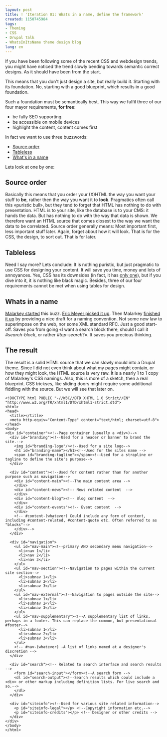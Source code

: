 ```yaml
---
layout: post
title: ! 'Iteration 01: Whats in a name, define the framework'
created: 1150745984
tags:
- Theming
- CSS
- Drupal Talk
- WhatsInItsName theme design blog
lang: en
---
```

If you have been following some of the recent CSS and webdesign trends, you might have noticed the trend slowly bending towards semantic correct designs. As it should have been from the start. 

This means that you don't just design a site, but really build it. Starting with its foundation. No, starting with a good blueprint, which results in a good foundation. 
<!--break-->
Such a foundation must be semantically best. This way we fulfil three of our four mayor requirements, __for free__: 

 * be fully SEO supporting
 * be accessible on mobile devices
 * highlight the content, content comes first

In fact we want to use three buzzwords: 

 * [Source order](http://www.usability.com.au/resources/source-order.cfm)
 * [Tableless](http://www.hotdesign.com/seybold/everything.html)
 * [What's in a name](http://www.stuffandnonsense.co.uk/archives/whats_in_a_name_pt2.html)

Lets look at one by one:
## Source order ##
Basically this means that you order your (X)HTML the way you want your stuff to __be__, rather then the way you want it to __look__. Pragmatics often call this «puristic bull», but they tend to forget that HTML has nothing to do with presentation. HTML is to your site, like the database is to your CMS: it hands the data. But has nothing to do with the way that data is shown. 
We therefore want an HTML source that comes closest to the way we want the data to be correlated. Source order generally means: Most important first, less important stuff later. Again, forget about how it will look. That is for the CSS, the design, to sort out. That is for later.

## Tableless ##
Need I say more? Lets conclude: It is nothing puristic, but just pragmatic to use CSS for designing your content. It will save you time, money and lots of annoyances. Yes, CSS has its downsides (in fact, it has [only one](http://en.wikipedia.org/wiki/Internet_explorer)), but if you dive into it, it is nothing like black magic. Besides, three of our four requirements cannot be met when using tables for design. 

## Whats in a name ##
[Malarkey started](http://www.stuffandnonsense.co.uk/archives/whats_in_a_name.html) this buzz. [Eric Meyer picked it up](http://www.meyerweb.com/eric/thoughts/2004/06/18/elemental-nomenclature/). Then Malarkey [finished it up](http://www.stuffandnonsense.co.uk/archives/whats_in_a_name_pt2.html) by providing a nice draft for a naming convention.
Not some new law to superimpose on the web, nor some XML standard RFC. Just a good start-off. Saves you from going «I want a search block there, should I call it _#search-block_, or rather _#top-search_?». It saves you precious thinking. 

## The result ##
The result is a solid HTML source that we can slowly mould into a Drupal theme.
Since I did not even think about what my pages might contain, or how they might look, the HTML source is very raw. It is a nearly 1 to 1 copy of Malarkey's CSS namings. Also, this is more of a sketch, then a real blueprint. CSS trickses, like sliding doors might require some additional fiddling with the source. But we will see that later on.

    <!DOCTYPE html PUBLIC "-//W3C//DTD XHTML 1.0 Strict//EN" "http://www.w3.org/TR/xhtml1/DTD/xhtml1-strict.dtd">
    <html>
    <head>
      <title></title>
      <meta http-equiv="Content-Type" content="text/html; charset=utf-8">
    </head>
    <body>
    <div id="container"><!--Page container (usually a <div>)-->
      <div id="branding"><!--Used for a header or banner to brand the site.-->
        <img id="branding-logo"/><!--Used for a site logo-->
        <h1 id="branding-name"></h1><!--Used for the sites name -->
        <span id="branding-tagline"></span><!--Used for a strapline or tagline to define the site's purpose-->
      </div>
    
      <div id="content"><!--Used for content rather than for another purpose such as navigation-->
        <div id="content-main"><!--The main content area -->
        </div>
        <div id="content-news"><!-- News related content  -->
        </div>
        <div id="content-blog"><!-- Blog content  -->
        </div>
        <div id="content-events"><!-- Event content  -->
        </div> 
        <!-- #content-(whatever) Could include any form of content, including #content-related, #content-quote etc. Often referred to as "blocks"-->
        </div>-->
      </div>
    
      <div id="navigation">
        <ul id="nav-main"><!--primary AND secondary menu navigation-->
          <li>nav 1</li>
          <li>nav 2</li>
          <li>nav 3</li>
        </ul>
        <ul id="nav-section"><!--Navigation to pages within the current site section-->
          <li>subnav 1</li>
          <li>subnav 2</li>
          <li>subnav 3</li>
        </ul>
        <ul id="nav-external"><!--Navigation to pages outside the site-->
          <li>subnav 1</li>
          <li>subnav 2</li>
          <li>subnav 3</li>
        </ul>
        <ul id="nav-supplementary"><!--A supplementary list of links, perhaps in a footer. This can replace the common, but presentational #footer-->
          <li>subnav 1</li>
          <li>subnav 2</li>
          <li>subnav 3</li>
        </ul>
        <!-- #nav-(whatever) -A list of links named at a designer's discretion -->
      </div>
  
      <div id="search"><!-- Related to search interface and search results  -->
        <form id="search-input"></form><!--A search form -->
        <dl id="search-output"><!--Search results which could include a <div> or other markup including definition lists. For live search and so.-->
        </dl>
      </div>
    
      <div id="siteinfo"><!--Used for various site related information-->
        <p id="siteinfo-legal"></p> <!--Copyright information etc.-->
        <p id="siteinfo-credits"></p> <!-- Designer or other credits -->
      </div>
    </div>
    </body>
    </html>

